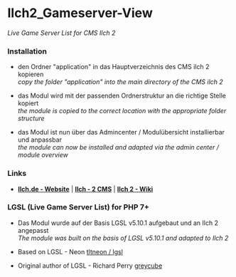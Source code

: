 # Ilch2_Gameserver-View
_Live Game Server List for CMS Ilch 2_

### Installation
- den Ordner "application" in das Hauptverzeichnis des CMS ilch 2 kopieren
<br>_copy the folder "application" into the main directory of the CMS ilch 2_

- das Modul wird mit der passenden Ordnerstruktur an die richtige Stelle kopiert
<br>_the module is copied to the correct location with the appropriate folder structure_

- das Modul ist nun über das Admincenter / Modulübersicht installierbar und anpassbar
<br>_the module can now be installed and adapted via the admin center / module overview_

### Links
- **[Ilch.de - Website](https://www.ilch.de)**  |  **[Ilch - 2 CMS](https://github.com/IlchCMS/Ilch-2.0/releases/latest)**  |  **[Ilch 2 - Wiki](https://github.com/IlchCMS/Ilch-2.0/wiki)**
 
### LGSL (Live Game Server List) for PHP 7+
- Das Modul wurde auf der Basis LGSL v5.10.1 aufgebaut und an Ilch 2 angepasst
<br>_The module was built on the basis of LGSL v5.10.1 and adapted to Ilch 2_

- Based on LGSL - Neon [tltneon / lgsl](https://github.com/tltneon/lgsl)
- Original author of LGSL - Richard Perry [greycube](https://www.greycube.com/)
